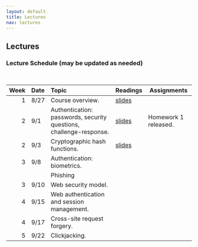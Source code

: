 ```yaml
---
layout: default
title: Lectures
nav: lectures
---
```


## Lectures

<h3 id="toc_2">Lecture Schedule (may be updated as needed)</h3>
<br>
<table>
<thead>
<tr>
<th align="right">Week</th>
<th align="left">Date</th>
<th align="left">Topic</th>
<th>Readings</th>
<th>Assignments</th>
</tr>
</thead>
<tbody>
  
<tr>
<td align="right">1</td>
<td align="left">8/27</td>
<td align="left">Course overview.</td>
<td><a href="{{ site.url }}/lectures/intro.pdf">slides</a></td>
<td></td>
</tr>

<tr>
<td align="right">2</td>
<td align="left">9/1</td>
<td align="left">Authentication: passwords, security questions, challenge-response.</td>
<td><a href="{{ site.url }}/lectures/auth.pdf">slides</a></td>
<td>Homework 1 released.</td>
</tr>

<tr>
<td align="right">2</td>
<td align="left">9/3</td>
<td align="left">Cryptographic hash functions.</td>
<td><a href="{{ site.url }}/lectures/hash.pdf">slides</a></td>
<td></td>
</tr>


<tr>
<td align="right">3</td>
<td align="left">9/8</td>
<td align="left">Authentication: biometrics.</td>
<td></td>
<td></td>
</tr>

<tr>
<td align="right"></td>
<td align="left"></td>
<td align="left">Phishing</td>
<td></td>
<td></td>
</tr>

<tr>
<td align="right">3</td>
<td align="left">9/10</td>
<td align="left">Web security model.</td>
<td></td>
<td></td>
</tr>

<tr>
<td align="right">4</td>
<td align="left">9/15</td>
<td align="left">Web authentication and session management.</td>
<td></td>
<td></td>
</tr>

<tr>
<td align="right">4</td>
<td align="left">9/17</td>
<td align="left">Cross-site request forgery.</td>
<td></td>
<td></td>
</tr>

<tr>
<td align="right">5</td>
<td align="left">9/22</td>
<td align="left">Clickjacking.</td>
<td></td>
<td></td>
</tr>

</tbody>
</table>

